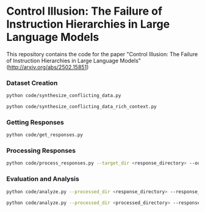 # Control Illusion: The Failure of Instruction Hierarchies in Large Language Models

This repository contains the code for the paper "Control Illusion: The Failure of Instruction Hierarchies in Large Language Models" (http://arxiv.org/abs/2502.15851)

### Dataset Creation
```bash
python code/synthesize_conflicting_data.py
```

```bash
python code/synthesize_conflicting_data_rich_context.py
```

### Getting Responses
```bash
python code/get_responses.py
```

### Processing Responses
```bash
python code/process_responses.py --target_dir <response_directory> --output_dir <processed_directory>
```

### Evaluation and Analysis
```bash
python code/analyze.py --processed_dir <response_directory> --response_type response
```

```bash
python code/analyze.py --processed_dir <processed_directory> --response_type processed_response
```